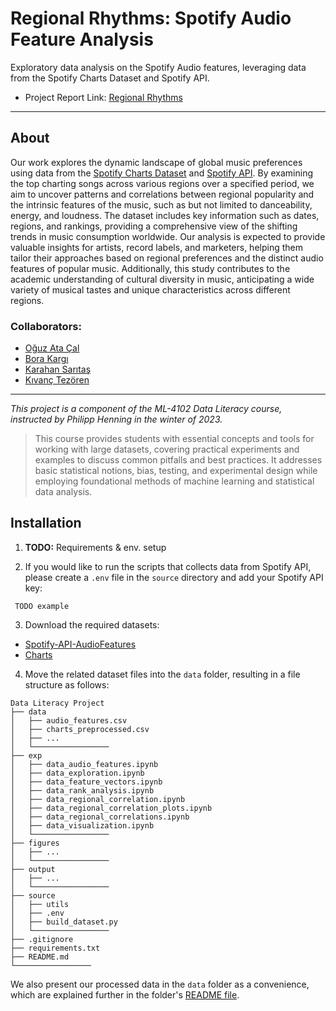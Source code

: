 # Regional Rhythms: Spotify Audio Feature Analysis
Exploratory data analysis on the Spotify Audio features, leveraging data from the Spotify Charts Dataset and Spotify API.

- Project Report Link: [Regional Rhythms](https://docs.google.com/presentation/d/1b3KoCJx0uqqGDglQFD5NmYRAvNCMSOsmYpgOXCDUPgo/edit#slide=id.g19f02095231_2_98)

---
## About
Our work explores the dynamic landscape of global music preferences using data from the [Spotify Charts Dataset](https://www.kaggle.com/datasets/dhruvildave/spotify-charts) and [Spotify API](https://developer.spotify.com/documentation/web-api). By examining the top charting songs across various regions over a specified period, we aim to uncover patterns and correlations between regional popularity and the intrinsic features of the music, such as but not limited to danceability, energy, and loudness. The dataset includes key information such as dates, regions, and rankings, providing a comprehensive view of the shifting trends in music consumption worldwide. 
Our analysis is expected to provide valuable insights for artists, record labels, and marketers, helping them tailor their approaches based on regional preferences and the distinct audio features of popular music. Additionally, this study contributes to the academic understanding of cultural diversity in music, anticipating a wide variety of musical tastes and unique characteristics across different regions.

### Collaborators:
- [Oğuz Ata Çal](https://github.com/OguzAtaCal)
- [Bora Kargı](https://github.com/Neroxn)
- [Karahan Sarıtaş](https://github.com/KarahanS)
- [Kıvanç Tezören](https://github.com/kivanctezoren)

---

*This project is a component of the ML-4102 Data Literacy course, instructed by Philipp Henning in the winter of 2023.*
> This course provides students with essential concepts and tools for working with large datasets, covering practical experiments and examples to discuss common pitfalls and best practices. It addresses basic statistical notions, bias, testing, and experimental design while employing foundational methods of machine learning and statistical data analysis.

## Installation

1. **TODO:** Requirements & env. setup

2. If you would like to run the scripts that collects data from Spotify API, please create a `.env` file in the ```source``` directory and add your Spotify API key:

``` TODO example```

3. Download the required datasets:
  * [Spotify-API-AudioFeatures](https://drive.google.com/file/d/1pV3qGu01t87YfwytPc7yR7lXROiKYL8t/view?usp=sharing)
  * [Charts](https://drive.google.com/file/d/1AiTYbA8ZZK5A3xydtF4VigT49VgOVbHi/view?usp=sharing)

4. Move the related dataset files into the `data` folder, resulting in a file structure as follows:

```
Data Literacy Project
├── data
│   ├── audio_features.csv
│   ├── charts_preprocessed.csv
│   ├── ...
│   └─────────────────
├── exp
│   ├── data_audio_features.ipynb
│   ├── data_exploration.ipynb
│   ├── data_feature_vectors.ipynb
│   ├── data_rank_analysis.ipynb
│   ├── data_regional_correlation.ipynb
│   ├── data_regional_correlation_plots.ipynb
│   ├── data_regional_correlations.ipynb
│   ├── data_visualization.ipynb
│   └─────────────────
├── figures
│   ├── ...
│   └─────────────────
├── output
│   ├── ...
│   └─────────────────
├── source
│   ├── utils
│   ├── .env
│   ├── build_dataset.py
│   └─────────────────
├── .gitignore
├── requirements.txt
├── README.md
└─────────────────
```

We also present our processed data in the `data` folder as a convenience, which are explained further in the folder's [README file](./data/README.md).
